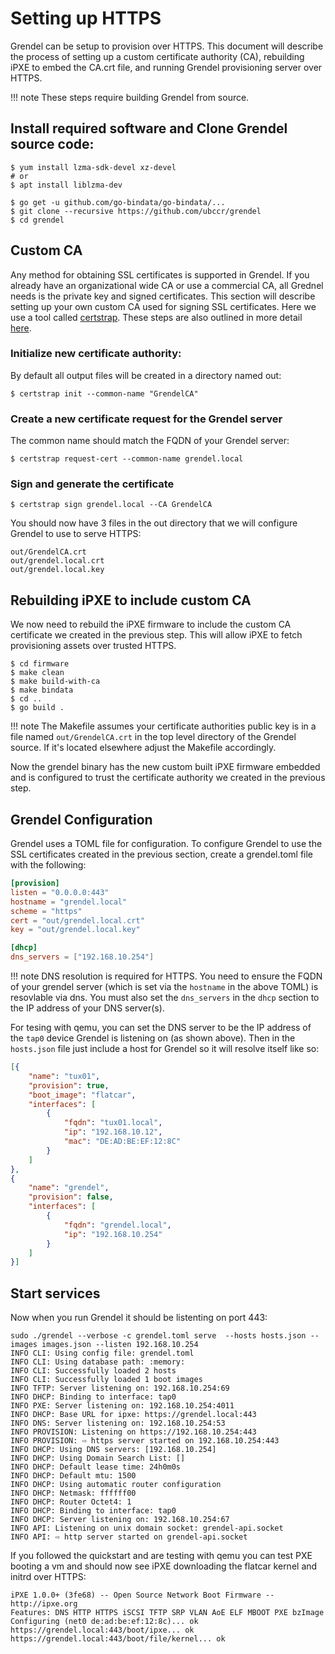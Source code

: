 # Setting up HTTPS

Grendel can be setup to provision over HTTPS. This document will describe the
process of setting up a custom certificate authority (CA), rebuilding iPXE to
embed the CA.crt file, and running Grendel provisioning server over HTTPS. 

!!! note
    These steps require building Grendel from source.

## Install required software and Clone Grendel source code:

```
$ yum install lzma-sdk-devel xz-devel
# or
$ apt install liblzma-dev

```

```
$ go get -u github.com/go-bindata/go-bindata/...
$ git clone --recursive https://github.com/ubccr/grendel
$ cd grendel
```

## Custom CA

Any method for obtaining SSL certificates is supported in Grendel. If you
already have an organizational wide CA or use a commercial CA, all Grednel needs
is the private key and signed certificates. This section will describe setting up
your own custom CA used for signing SSL certificates. Here we use a tool called
[certstrap](https://github.com/square/certstrap). These steps are also outlined
in more detail [here](https://github.com/square/certstrap#certificate-architecture).

### Initialize new certificate authority:

By default all output files will be created in a directory named out:

```
$ certstrap init --common-name "GrendelCA"
```

### Create a new certificate request for the Grendel server

The common name should match the FQDN of your Grendel server:

```
$ certstrap request-cert --common-name grendel.local
```

### Sign and generate the certificate

```
$ certstrap sign grendel.local --CA GrendelCA
```

You should now have 3 files in the out directory that we will configure Grendel
to use to serve HTTPS:

```
out/GrendelCA.crt
out/grendel.local.crt
out/grendel.local.key
```

## Rebuilding iPXE to include custom CA

We now need to rebuild the iPXE firmware to include the custom CA certificate we
created in the previous step. This will allow iPXE to fetch provisioning assets
over trusted HTTPS.

```
$ cd firmware
$ make clean
$ make build-with-ca
$ make bindata
$ cd ..
$ go build .
```

!!! note
    The Makefile assumes your certificate authorities public key is in a file
    named `out/GrendelCA.crt` in the top level directory of the Grendel source.
    If it's located elsewhere adjust the Makefile accordingly.

Now the grendel binary has the new custom built iPXE firmware embedded and is
configured to trust the certificate authority we created in the previous step. 

## Grendel Configuration

Grendel uses a TOML file for configuration. To configure Grendel to use the SSL
certificates created in the previous section, create a grendel.toml file with
the following:

```toml
[provision]
listen = "0.0.0.0:443"
hostname = "grendel.local"
scheme = "https"
cert = "out/grendel.local.crt"
key = "out/grendel.local.key"

[dhcp]
dns_servers = ["192.168.10.254"]
```

!!! note
    DNS resolution is required for HTTPS. You need to ensure the FQDN of your
    grendel server (which is set via the `hostname` in the above TOML) is
    resovlable via dns. You must also set the `dns_servers` in the `dhcp`
    section to the IP address of your DNS server(s). 

For tesing with qemu, you can set the DNS server to be the IP address of the
`tap0` device Grendel is listening on (as shown above). Then in the `hosts.json`
file just include a host for Grendel so it will resolve itself like so:

```json
[{
    "name": "tux01",
    "provision": true,
    "boot_image": "flatcar",
    "interfaces": [
        {
            "fqdn": "tux01.local",
            "ip": "192.168.10.12",
            "mac": "DE:AD:BE:EF:12:8C"
        }
    ]
},
{
    "name": "grendel",
    "provision": false,
    "interfaces": [
        {
            "fqdn": "grendel.local",
            "ip": "192.168.10.254"
        }
    ]
}]
```

## Start services

Now when you run Grendel it should be listenting on port 443:

```
sudo ./grendel --verbose -c grendel.toml serve  --hosts hosts.json --images images.json --listen 192.168.10.254
INFO CLI: Using config file: grendel.toml
INFO CLI: Using database path: :memory:
INFO CLI: Successfully loaded 2 hosts
INFO CLI: Successfully loaded 1 boot images
INFO TFTP: Server listening on: 192.168.10.254:69
INFO DHCP: Binding to interface: tap0
INFO PXE: Server listening on: 192.168.10.254:4011
INFO DHCP: Base URL for ipxe: https://grendel.local:443
INFO DNS: Server listening on: 192.168.10.254:53
INFO PROVISION: Listening on https://192.168.10.254:443
INFO PROVISION: ⇨ https server started on 192.168.10.254:443
INFO DHCP: Using DNS servers: [192.168.10.254]
INFO DHCP: Using Domain Search List: []
INFO DHCP: Default lease time: 24h0m0s
INFO DHCP: Default mtu: 1500
INFO DHCP: Using automatic router configuration
INFO DHCP: Netmask: ffffff00
INFO DHCP: Router Octet4: 1
INFO DHCP: Binding to interface: tap0
INFO DHCP: Server listening on: 192.168.10.254:67
INFO API: Listening on unix domain socket: grendel-api.socket
INFO API: ⇨ http server started on grendel-api.socket
```

If you followed the quickstart and are testing with qemu you can test PXE
booting a vm and should now see iPXE downloading the flatcar kernel and initrd
over HTTPS:

```
iPXE 1.0.0+ (3fe68) -- Open Source Network Boot Firmware -- http://ipxe.org
Features: DNS HTTP HTTPS iSCSI TFTP SRP VLAN AoE ELF MBOOT PXE bzImage 
Configuring (net0 de:ad:be:ef:12:8c)... ok
https://grendel.local:443/boot/ipxe... ok
https://grendel.local:443/boot/file/kernel... ok 
```
